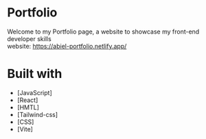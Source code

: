 # Portfolio
  Welcome to my Portfolio page, a website to showcase my front-end developer skills  
  website: https://abiel-portfolio.netlify.app/  

<h1>Built with</h1>

- [JavaScript]
- [React]
- [HMTL]
- [Tailwind-css]
- [CSS]
- [Vite]

